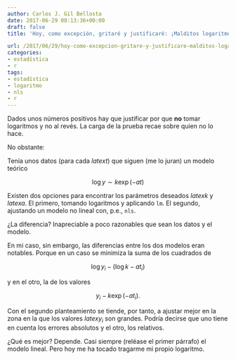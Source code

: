 ```yaml
---
author: Carlos J. Gil Bellosta
date: 2017-06-29 08:13:36+00:00
draft: false
title: 'Hoy, como excepción, gritaré y justificaré: ¡Malditos logaritmos!'

url: /2017/06/29/hoy-como-excepcion-gritare-y-justificare-malditos-logaritmos/
categories:
- estadística
- r
tags:
- estadística
- logaritmo
- nls
- r
---
```


Dados unos números positivos hay que justificar por que **no** tomar logaritmos y no al revés. La carga de la prueba recae sobre quien no lo hace.

No obstante:

Tenía unos datos (para cada $latex t$) que siguen (me lo juran) un modelo teórico

$$ \log y \sim k \exp(-at)$$

Existen dos opciones para encontrar los parámetros deseados $latex k$ y $latex a$. El primero, tomando logaritmos y aplicando `lm`. El segundo, ajustando un modelo no lineal con, p.e., `nls`.

¿La diferencia? Inapreciable a poco razonables que sean los datos y el modelo.

En mi caso, sin embargo, las diferencias entre los dos modelos eran notables. Porque en un caso se minimiza la suma de los cuadrados de

$$ \log y_i - (\log k - a t_i)$$

y en el otro, la de los valores

$$ y_i - k \exp(-a t_i).$$

Con el segundo planteamiento se tiende, por tanto, a ajustar mejor en la zona en la que los valores $latex y_i$ son grandes. Podría decirse que uno tiene en cuenta los errores absolutos y el otro, los relativos.

¿Qué es mejor? Depende. Casi siempre (reléase el primer párrafo) el modelo lineal. Pero hoy me ha tocado tragarme mi propio logaritmo.